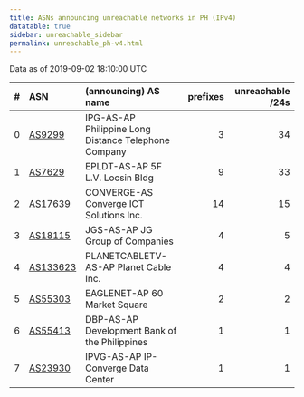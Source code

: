 ```yaml
---
title: ASNs announcing unreachable networks in PH (IPv4)
datatable: true
sidebar: unreachable_sidebar
permalink: unreachable_ph-v4.html
---
```


Data as of 2019-09-02 18:10:00 UTC


<div class="datatable-begin"></div>

|   # | ASN                                      | (announcing) AS name                                 |   prefixes |   unreachable /24s |
|----:|:-----------------------------------------|:-----------------------------------------------------|-----------:|-------------------:|
|   0 | [AS9299](unreachable_AS9299-v4.html)     | IPG-AS-AP Philippine Long Distance Telephone Company |          3 |                 34 |
|   1 | [AS7629](unreachable_AS7629-v4.html)     | EPLDT-AS-AP 5F L.V. Locsin Bldg                      |          9 |                 33 |
|   2 | [AS17639](unreachable_AS17639-v4.html)   | CONVERGE-AS Converge ICT Solutions Inc.              |         14 |                 15 |
|   3 | [AS18115](unreachable_AS18115-v4.html)   | JGS-AS-AP JG Group of Companies                      |          4 |                  5 |
|   4 | [AS133623](unreachable_AS133623-v4.html) | PLANETCABLETV-AS-AP Planet Cable Inc.                |          4 |                  4 |
|   5 | [AS55303](unreachable_AS55303-v4.html)   | EAGLENET-AP 60 Market Square                         |          2 |                  2 |
|   6 | [AS55413](unreachable_AS55413-v4.html)   | DBP-AS-AP Development Bank of the Philippines        |          1 |                  1 |
|   7 | [AS23930](unreachable_AS23930-v4.html)   | IPVG-AS-AP IP-Converge Data Center                   |          1 |                  1 |

<div class="datatable-end"></div>